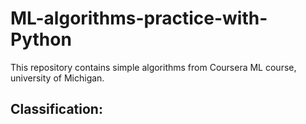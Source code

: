 # ML-algorithms-practice-with-Python
This repository contains simple algorithms from Coursera ML course, university of Michigan.

## Classification:

